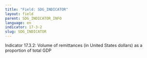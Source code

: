 ```yaml
---
title: "Field: SDG_INDICATOR"
layout: field
parent: SDG_INDICATOR_INFO
language: en
indicator: 17-3-2
slug: SDG_INDICATOR
---
```

Indicator 17.3.2: Volume of remittances (in United States dollars) as a proportion of total GDP